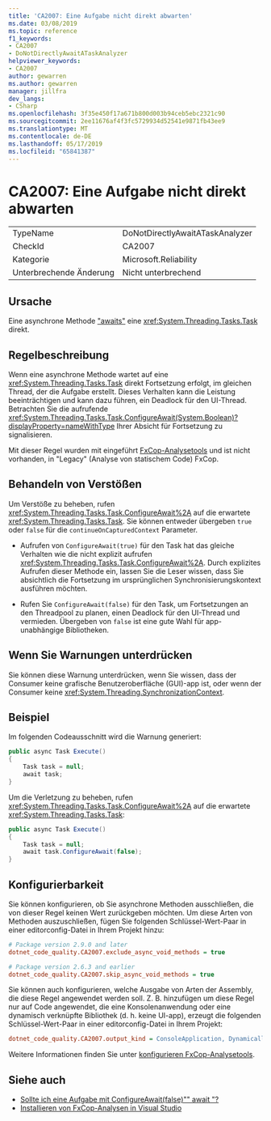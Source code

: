 ```yaml
---
title: 'CA2007: Eine Aufgabe nicht direkt abwarten'
ms.date: 03/08/2019
ms.topic: reference
f1_keywords:
- CA2007
- DoNotDirectlyAwaitATaskAnalyzer
helpviewer_keywords:
- CA2007
author: gewarren
ms.author: gewarren
manager: jillfra
dev_langs:
- CSharp
ms.openlocfilehash: 3f35e450f17a671b800d003b94ceb5ebc2321c90
ms.sourcegitcommit: 2ee11676af4f3fc5729934d52541e9871fb43ee9
ms.translationtype: MT
ms.contentlocale: de-DE
ms.lasthandoff: 05/17/2019
ms.locfileid: "65841387"
---
```

# <a name="ca2007-do-not-directly-await-a-task"></a>CA2007: Eine Aufgabe nicht direkt abwarten

|||
|-|-|
|TypeName|DoNotDirectlyAwaitATaskAnalyzer|
|CheckId|CA2007|
|Kategorie|Microsoft.Reliability|
|Unterbrechende Änderung|Nicht unterbrechend|

## <a name="cause"></a>Ursache

Eine asynchrone Methode ["awaits"](/dotnet/csharp/language-reference/keywords/await) eine <xref:System.Threading.Tasks.Task> direkt.

## <a name="rule-description"></a>Regelbeschreibung

Wenn eine asynchrone Methode wartet auf eine <xref:System.Threading.Tasks.Task> direkt Fortsetzung erfolgt, im gleichen Thread, der die Aufgabe erstellt. Dieses Verhalten kann die Leistung beeinträchtigen und kann dazu führen, ein Deadlock für den UI-Thread. Betrachten Sie die aufrufende <xref:System.Threading.Tasks.Task.ConfigureAwait(System.Boolean)?displayProperty=nameWithType> Ihrer Absicht für Fortsetzung zu signalisieren.

Mit dieser Regel wurden mit eingeführt [FxCop-Analysetools](install-fxcop-analyzers.md) und ist nicht vorhanden, in "Legacy" (Analyse von statischem Code) FxCop.

## <a name="how-to-fix-violations"></a>Behandeln von Verstößen

Um Verstöße zu beheben, rufen <xref:System.Threading.Tasks.Task.ConfigureAwait%2A> auf die erwartete <xref:System.Threading.Tasks.Task>. Sie können entweder übergeben `true` oder `false` für die `continueOnCapturedContext` Parameter.

- Aufrufen von `ConfigureAwait(true)` für den Task hat das gleiche Verhalten wie die nicht explizit aufrufen <xref:System.Threading.Tasks.Task.ConfigureAwait%2A>. Durch explizites Aufrufen dieser Methode ein, lassen Sie die Leser wissen, dass Sie absichtlich die Fortsetzung im ursprünglichen Synchronisierungskontext ausführen möchten.

- Rufen Sie `ConfigureAwait(false)` für den Task, um Fortsetzungen an den Threadpool zu planen, einen Deadlock für den UI-Thread und vermieden. Übergeben von `false` ist eine gute Wahl für app-unabhängige Bibliotheken.

## <a name="when-to-suppress-warnings"></a>Wenn Sie Warnungen unterdrücken

Sie können diese Warnung unterdrücken, wenn Sie wissen, dass der Consumer keine grafische Benutzeroberfläche (GUI)-app ist, oder wenn der Consumer keine <xref:System.Threading.SynchronizationContext>.

## <a name="example"></a>Beispiel

Im folgenden Codeausschnitt wird die Warnung generiert:

```csharp
public async Task Execute()
{
    Task task = null;
    await task;
}
```

Um die Verletzung zu beheben, rufen <xref:System.Threading.Tasks.Task.ConfigureAwait%2A> auf die erwartete <xref:System.Threading.Tasks.Task>:

```csharp
public async Task Execute()
{
    Task task = null;
    await task.ConfigureAwait(false);
}
```

## <a name="configurability"></a>Konfigurierbarkeit

Sie können konfigurieren, ob Sie asynchrone Methoden ausschließen, die von dieser Regel keinen Wert zurückgeben möchten. Um diese Arten von Methoden auszuschließen, fügen Sie folgenden Schlüssel-Wert-Paar in einer editorconfig-Datei in Ihrem Projekt hinzu:

```ini
# Package version 2.9.0 and later
dotnet_code_quality.CA2007.exclude_async_void_methods = true

# Package version 2.6.3 and earlier
dotnet_code_quality.CA2007.skip_async_void_methods = true
```

Sie können auch konfigurieren, welche Ausgabe von Arten der Assembly, die diese Regel angewendet werden soll. Z. B. hinzufügen um diese Regel nur auf Code angewendet, die eine Konsolenanwendung oder eine dynamisch verknüpfte Bibliothek (d. h. keine UI-app), erzeugt die folgenden Schlüssel-Wert-Paar in einer editorconfig-Datei in Ihrem Projekt:

```ini
dotnet_code_quality.CA2007.output_kind = ConsoleApplication, DynamicallyLinkedLibrary
```

Weitere Informationen finden Sie unter [konfigurieren FxCop-Analysetools](configure-fxcop-analyzers.md).

## <a name="see-also"></a>Siehe auch

- [Sollte ich eine Aufgabe mit ConfigureAwait(false)"" await "?](https://github.com/Microsoft/vs-threading/blob/master/doc/cookbook_vs.md#should-i-await-a-task-with-configureawaitfalse)
- [Installieren von FxCop-Analysen in Visual Studio](install-fxcop-analyzers.md)